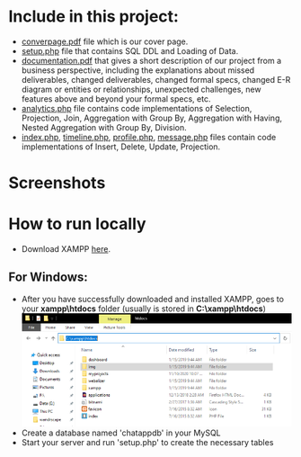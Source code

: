 # Include in this project:
- [converpage.pdf](./coverpage.pdf) file which is our cover page.
- [setup.php](./setup.php) file that contains SQL DDL and Loading of Data.
- [documentation.pdf](./documentation.pdf) that gives a short description of our project from a business perspective, including the explanations about missed deliverables, changed deliverables, changed formal specs, changed E-R diagram or entities or relationships, unexpected challenges, new features above and beyond your formal specs, etc. 
- [analytics.php](./analytics.php) file contains code implementations of Selection, Projection, Join, Aggregation with Group By, Aggregation with Having, Nested Aggregation with Group By, Division.
- [index.php](./index.php), [timeline.php](./timeline.php), [profile.php](./profile.php), [message.php](./messgae.php) files contain code implementations of Insert, Delete, Update, Projection.
# Screenshots
# How to run locally
- Download XAMPP [here](https://www.apachefriends.org/download.html).
## For Windows:
- After you have successfully downloaded and installed XAMPP, goes to your **xampp\htdocs** folder (usually is stored in **C:\xampp\htdocs**)
![alt text](./screenshots/tutorial1.png)
- Create a database named 'chatappdb' in your MySQL
- Start your server and run 'setup.php' to create the necessary tables
